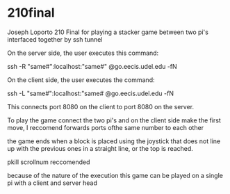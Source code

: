# 210final
Joseph Loporto 210 Final for playing a stacker game between two pi's interfaced together by ssh tunnel

On the server side, the user executes this command:

ssh -R "same#":localhost:"same#" <eecis user>@go.eecis.udel.edu -fN

On the client side, the user executes the command:

ssh -L "same#":localhost:"same# <other eecis user>@go.eecis.udel.edu -fN

This connects port 8080 on the client to port 8080 on the server.



To play the game connect the two pi's and on the client side make the first move, I reccomend forwards ports ofthe same number to each other

the game ends when a block is placed using the joystick that does not line up with the previous ones in a straight line, or the top is reached.

pkill scrollnum reccomended

because of the nature of the execution this game can be played on a single pi with a client and server head
